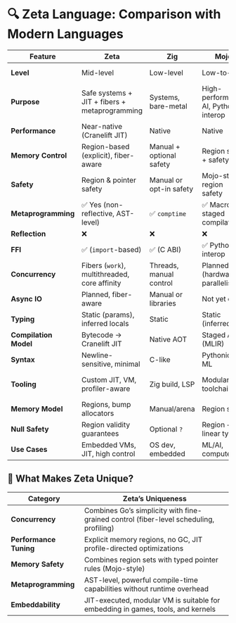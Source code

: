 
# 🔍 Zeta Language: Comparison with Modern Languages

| Feature | **Zeta** | **Zig** | **Mojo** | **Rust** | **Go** | **Java** | **C#** | **C** | **C++** |
|--------|---------|--------|---------|--------|------|--------|------|------|--------|
| **Level** | Mid-level | Low-level | Low-to-mid | Low-to-mid | Mid | High | High | Low | Low-to-mid |
| **Purpose** | Safe systems + JIT + fibers + metaprogramming | Systems, bare-metal | High-performance AI, Python interop | Safe systems | Concurrency & cloud | Enterprise apps | Windows, games, enterprise | OS dev, embedded | Games, performance apps |
| **Performance** | Near-native (Cranelift JIT) | Native | Native | Native | Native | JIT-optimized | JIT-optimized | Native | Native |
| **Memory Control** | Region-based (explicit), fiber-aware | Manual + optional safety | Region sets + safety | Ownership + lifetimes | GC | GC | GC | Manual | Manual + allocators |
| **Safety** | Region & pointer safety | Manual or opt-in safety | Mojo-style region safety | Strong guarantees | Basic safety (via GC) | Safe runtime | Safe runtime | None | Optional (RAII, smart pointers) |
| **Metaprogramming** | ✅ Yes (non-reflective, AST-level) | ✅ `comptime` | ✅ Macros & staged compilation | ⚠️ Limited macros | ❌ | ❌ | ❌ | ✅ Preprocessor/macros | ✅ Templates/macros |
| **Reflection** | ❌ | ❌ | ❌ | ❌ | ✅ | ✅ | ✅ | ❌ | ❌ |
| **FFI** | ✅ (`import`-based) | ✅ (C ABI) | ✅ Python interop | ✅ (`extern`) | ✅ (`Cgo`) | ✅ JNI | ✅ P/Invoke | Native | Native |
| **Concurrency** | Fibers (`work`), multithreaded, core affinity | Threads, manual control | Planned (hardware parallelism) | Async + threads | Goroutines + channels | Threads + pools | `async`, tasks | POSIX threads | Threads, OpenMP |
| **Async IO** | Planned, fiber-aware | Manual or libraries | Not yet clear | Yes | Yes | Yes | Yes | Manual (select/poll) | Partial (libs) |
| **Typing** | Static (params), inferred locals | Static | Static (inferred) | Static | Static (loose) | Static | Static | Static | Static |
| **Compilation Model** | Bytecode → Cranelift JIT | Native AOT | Staged AOT (MLIR) | LLVM AOT | Native AOT | JIT (HotSpot) | JIT (CLR) | Native | Native |
| **Syntax** | Newline-sensitive, minimal | C-like | Pythonic + ML | C-like | C-like | Java-like | C-like | C | C++ (multi-paradigm) |
| **Tooling** | Custom JIT, VM, profiler-aware | Zig build, LSP | Modular toolchain | Cargo, rust-analyzer | Go tools | Gradle/Maven | .NET SDK | Make, GDB | CMake, Clang, GDB |
| **Memory Model** | Regions, bump allocators | Manual/arena | Region sets | Borrow checker | GC | GC | GC | Manual | Manual/RAII |
| **Null Safety** | Region validity guarantees | Optional `?` | Region + linear types | `Option<T>` | Runtime nil checks | Optional (runtime) | Nullable types | None | Optional |
| **Use Cases** | Embedded VMs, JIT, high control | OS dev, embedded | ML/AI, compute | OS, CLI, embedded | Backend services | Web, enterprise | Desktop, enterprise | Kernels, firmware | Game engines, HPC apps |


## 🧠 What Makes Zeta Unique?

| Category | **Zeta’s Uniqueness** |
|---------|----------------------|
| **Concurrency** | Combines Go’s simplicity with fine-grained control (fiber-level scheduling, profiling) |
| **Performance Tuning** | Explicit memory regions, no GC, JIT profile-directed optimizations |
| **Memory Safety** | Combines region sets with typed pointer rules (Mojo-style) |
| **Metaprogramming** | AST-level, powerful compile-time capabilities without runtime overhead |
| **Embeddability** | JIT-executed, modular VM is suitable for embedding in games, tools, and kernels |
